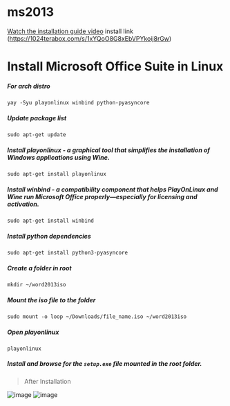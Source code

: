 # ms2013

[Watch the installation guide video](https://youtu.be/oUulif3RQJA)
install link
(https://1024terabox.com/s/1xYQoO8G8xEbVPYkoij8rGw)

# Install Microsoft Office Suite in Linux

##### For arch distro
```
yay -Syu playonlinux winbind python-pyasyncore
```

##### Update package list
```
sudo apt-get update
```
##### Install playonlinux - a graphical tool that simplifies the installation of Windows applications using Wine.
```
sudo apt-get install playonlinux
```
##### Install winbind - a compatibility component that helps PlayOnLinux and Wine run Microsoft Office properly—especially for licensing and activation.
```
sudo apt-get install winbind
```
##### Install python dependencies
```
sudo apt-get install python3-pyasyncore  
```
##### Create a folder in root
```
mkdir ~/word2013iso
```
##### Mount the iso file to the folder
```
sudo mount -o loop ~/Downloads/file_name.iso ~/word2013iso
```
##### Open playonlinux
```
playonlinux
```
##### Install and browse for the `setup.exe` file mounted in the root folder.

> After Installation

![image](https://gist.github.com/user-attachments/assets/d7c063cd-1784-43cc-ac7b-ed5e18d3fdea)
![image](https://gist.github.com/user-attachments/assets/ca653d39-bd87-4955-ba8d-7f1329ce1416)
